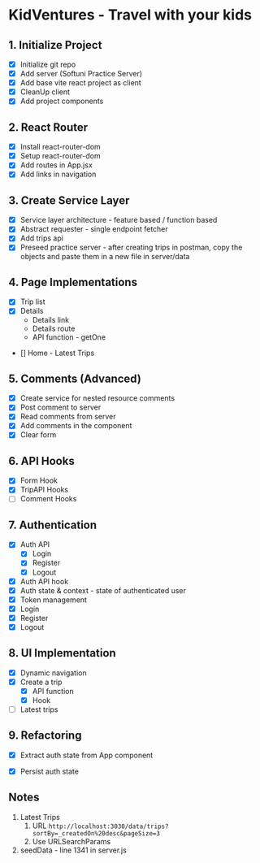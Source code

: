 # KidVentures - Travel with your kids

## 1. Initialize Project
- [x] Initialize git repo
- [x] Add server (Softuni Practice Server)
- [x] Add base vite react project as client
- [x] CleanUp client
- [x] Add project components

## 2. React Router
- [x] Install react-router-dom
- [x] Setup react-router-dom
- [x] Add routes in App.jsx
- [x] Add links in navigation
  
## 3. Create Service Layer
- [x] Service layer architecture - feature based / function based
- [x] Abstract requester - single endpoint fetcher
- [x] Add trips api
- [x] Preseed practice server - after creating trips in postman, copy the objects and paste them in a new file in server/data

## 4. Page Implementations
- [x] Trip list
- [x] Details 
    - Details link
    - Details route
    - API function - getOne
- [] Home - Latest Trips

## 5. Comments (Advanced)
- [x] Create service for nested resource comments
- [x] Post comment to server
- [x] Read comments from server
- [x] Add comments in the component
- [x] Clear form

## 6. API Hooks
- [x] Form Hook
- [x] TripAPI Hooks
- [ ] Comment Hooks

## 7. Authentication
- [x] Auth API
    - [x] Login
    - [x] Register
    - [x] Logout
- [x] Auth API hook
- [x] Auth state & context - state of authenticated user
- [x] Token management
- [x] Login
- [x] Register
- [x] Logout

## 8. UI Implementation
- [x] Dynamic navigation
- [x] Create a trip
    - [x] API function
    - [x] Hook
- [ ] Latest trips

## 9. Refactoring
- [x] Extract auth state from App component
- [x] Persist auth state



## Notes
1. Latest Trips
    1. URL `http://localhost:3030/data/trips?sortBy=_createdOn%20desc&pageSize=3`
    2. Use URLSearchParams
2. seedData - line 1341 in server.js